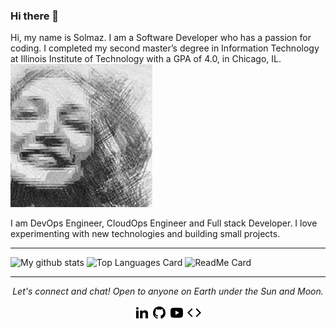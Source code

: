 ### Hi there 👋
Hi, my name is Solmaz. I am a Software Developer who has a passion for coding. I completed my second master’s degree in Information Technology at Illinois Institute of Technology with a GPA of 4.0, in Chicago, IL.
<a href="https://solmazsm.github.io/develop/" alt="Develop"><img src="https://github.com/solmazsm/solmazsm/blob/main/paint.png"></a>

I am DevOps Engineer, CloudOps Engineer and Full stack Developer. I love experimenting with new technologies and building small projects.

<hr>

![My github stats](https://github-readme-stats.vercel.app/api?username=solmazsm&show_icons=true)
![Top Languages Card](https://github-readme-stats.vercel.app/api/top-langs/?username=solmazsm&layout=compact)
![ReadMe Card](https://github-readme-stats.vercel.app/api/pin/?username=solmazsm&repo=develop)
 
<hr>
<p align="center">
  <i>Let's connect and chat! Open to anyone on Earth under the Sun and Moon.</i>
<p align="center">
   <a href="https://www.linkedin.com/in/solmaz-seyedmonir/"><img src="https://github.com/solmazsm/solmazsm/blob/main/linkedin.png"></a>
   <a href="https://github.com/solmazsm" alt="GitHub"><img src="https://github.com/solmazsm/solmazsm/blob/main/github.png"></a>
  <a href="https://www.youtube.com/channel/UCDl6AuRGel1pU4MxvnLL2uw" alt="Youtube"><img src="https://github.com/solmazsm/solmazsm/blob/main/youtube.png"></a>
  <a href="https://solmazsm.github.io/develop/" alt="Develop"><img src="https://github.com/solmazsm/solmazsm/blob/main/code-line.png"></a>
</p>
  
</p>

<!--
**solmazsm/solmazsm** is a ✨ _special_ ✨ repository because its `README.md` (this file) appears on your GitHub profile.

Here are some ideas to get you started:

- 🔭 I’m currently working on ...
- 🌱 I’m currently learning ...
- 👯 I’m looking to collaborate on ...
- 🤔 I’m looking for help with ...
- 💬 Ask me about ...
- 📫 How to reach me: ...
- 😄 Pronouns: ...
- ⚡ Fun fact: ...
-->


